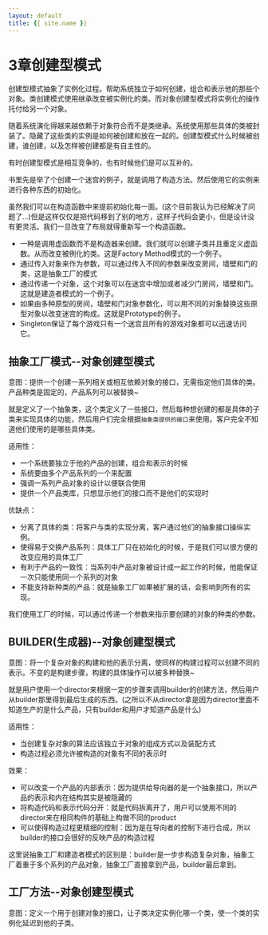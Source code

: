 ```yaml
---
layout: default
title: {{ site.name }}
---
```

# 3章创建型模式
创建型模式抽象了实例化过程。帮助系统独立于如何创建，组合和表示他的那些个对象。类创建模式使用继承改变被实例化的类。而对象创建型模式将实例化的操作托付给另一个对象。

随着系统演化得越来越依赖于对象符合而不是类继承。系统使用那些具体的类被封装了。隐藏了这些类的实例是如何被创建和放在一起的。创建型模式什么时候被创建，谁创建，以及怎样被创建都是有自主性的。

有时创建型模式是相互竞争的，也有时候他们是可以互补的。

书里先是举了个创建一个迷宫的例子，就是调用了构造方法。然后使用它的实例来进行各种东西的初始化。

虽然我们可以在构造函数中来提前初始化每一面。(这个目前我认为已经解决了问题了...)但是这样仅仅是把代码移到了别的地方，这样子代码会更小，但是设计没有更灵活。我们一旦改变了布局就得重新写一个构造函数。

 - 一种是调用虚函数而不是构造器来创建。我们就可以创建子类并且重定义虚函数。从而改变被例化的类。这是Factory Method模式的一个例子。
 - 通过传入对象来作为参数，可以通过传入不同的参数来改变房间，墙壁和门的类，这是抽象工厂的模式
 - 通过传递一个对象，这个对象可以在迷宫中增加或者减少门房间，墙壁和门。这就是建造者模式的一个例子。
 - 如果由多种原型的房间，墙壁和门对象参数化，可以用不同的对象替换这些原型对象以改变迷宫的构成。这就是Prototype的例子。
 - Singleton保证了每个游戏只有一个迷宫且所有的游戏对象都可以迅速访问它。

 ## 抽象工厂模式--对象创建型模式
 意图：提供一个创建一系列相关或相互依赖对象的接口，无需指定他们具体的类。产品种类是固定的，产品系列可以被替换~

 就是定义了一个抽象类，这个类定义了一些接口，然后每种想创建的都是具体的子类来实现具体的功能，然后用户们完全根据`抽象类提供的接口`来使用。客户完全不知道他们使用的是哪些具体类。

适用性：

 - 一个系统要独立于他的产品的创建，组合和表示的时候
 - 系统要由多个产品系列的一个来配置
 - 强调一系列产品对象的设计以便联合使用
 - 提供一个产品类库，只想显示他们的接口而不是他们的实现时

优缺点：

 - 分离了具体的类：将客户与类的实现分离，客户通过他们的抽象接口操纵实例。
 - 使得易于交换产品系列：具体工厂只在初始化的时候，于是我们可以很方便的改变应用的具体工厂
 - 有利于产品的一致性：当系列中产品对象被设计成一起工作的时候，他能保证一次只能使用同一个系列的对象
 - 不能支持新种类的产品：就是抽象工厂如果被扩展的话，会影响到所有的实现。

我们使用工厂的时候，可以通过传递一个参数来指示要创建的对象的种类的参数。

## BUILDER(生成器)--对象创建型模式
意图：将一个复杂对象的构建和他的表示分离，使同样的构建过程可以创建不同的表示。不变的是构建步骤，构建的具体操作可以被多种替换~

就是用户使用一个director来根据一定的步骤来调用builder的创建方法，然后用户从builder那里得到最后生成的东西。(之所以不从director拿是因为director里面不知道生产的是什么产品，只有builder和用户才知道产品是什么)  

适用性：

 - 当创建复杂对象的算法应该独立于对象的组成方式以及装配方式
 - 构造过程必须允许被构造的对象有不同的表示时

效果：

 - 可以改变一个产品的内部表示：因为提供给导向器的是一个抽象接口，所以产品的表示和内在结构其实是被隐藏的
 - 将构造代码和表示代码分开：就是代码拆离开了，用户可以使用不同的director来在相同构件的基础上构做不同的product
 - 可以使得构造过程更精细的控制：因为是在导向者的控制下进行合成，所以builder的接口会很好的反映产品的构造过程

这里说抽象工厂和建造者模式的区别是：builder是一步步构造复杂对象，抽象工厂着重于多个系列的产品对象，抽象工厂直接拿到产品，builder最后拿到。

## 工厂方法--对象创建型模式
意图：定义一个用于创建对象的接口，让子类决定实例化哪一个类，使一个类的实例化延迟到他的子类。
